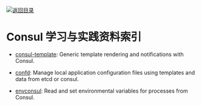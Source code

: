 [![返回目录](https://parg.co/UGo)](https://parg.co/b4z) 
 


 


 


 



# Consul 学习与实践资料索引



- [consul-template](https://github.com/hashicorp/consul-template): Generic template rendering and notifications with Consul.

- [confd](https://github.com/kelseyhightower/confd): Manage local application configuration files using templates and data from etcd or consul.

- [envconsul](https://github.com/hashicorp/envconsul): Read and set environmental variables for processes from Consul.